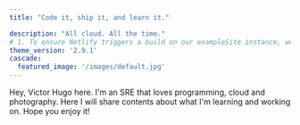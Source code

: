 ```yaml
---
title: "Code it, ship it, and learn it."

description: "All cloud. All the time."
# 1. To ensure Netlify triggers a build on our exampleSite instance, we need to change a file in the exampleSite directory.
theme_version: '2.9.1'
cascade:
  featured_image: '/images/default.jpg'
---
```

Hey, Victor Hugo here. I'm an SRE that loves programming, cloud and photography. Here I will share contents about what I'm learning and working on. Hope you enjoy it!
